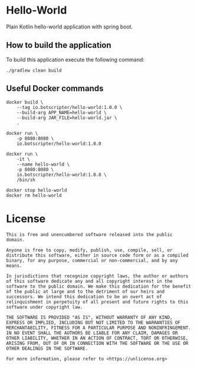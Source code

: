 # Hello-World 
Plain Kotlin hello-world application with spring boot.

## How to build the application

To build this application execute the following command:

    ./gradlew clean build

## Useful Docker commands

    docker build \
        --tag io.botscripter/hello-world:1.0.0 \
        --build-arg APP_NAME=hello-world \
        --build-arg JAR_FILE=hello-world.jar \
        .

    docker run \
        -p 8080:8080 \
        io.botscripter/hello-world:1.0.0

    docker run \
        -it \
        --name hello-world \
        -p 8080:8080 \
        io.botscripter/hello-world:1.0.0 \
        /bin/sh

    docker stop hello-world
    docker rm hello-world

# License

    This is free and unencumbered software released into the public domain.
    
    Anyone is free to copy, modify, publish, use, compile, sell, or
    distribute this software, either in source code form or as a compiled
    binary, for any purpose, commercial or non-commercial, and by any
    means.
    
    In jurisdictions that recognize copyright laws, the author or authors
    of this software dedicate any and all copyright interest in the
    software to the public domain. We make this dedication for the benefit
    of the public at large and to the detriment of our heirs and
    successors. We intend this dedication to be an overt act of
    relinquishment in perpetuity of all present and future rights to this
    software under copyright law.
    
    THE SOFTWARE IS PROVIDED "AS IS", WITHOUT WARRANTY OF ANY KIND,
    EXPRESS OR IMPLIED, INCLUDING BUT NOT LIMITED TO THE WARRANTIES OF
    MERCHANTABILITY, FITNESS FOR A PARTICULAR PURPOSE AND NONINFRINGEMENT.
    IN NO EVENT SHALL THE AUTHORS BE LIABLE FOR ANY CLAIM, DAMAGES OR
    OTHER LIABILITY, WHETHER IN AN ACTION OF CONTRACT, TORT OR OTHERWISE,
    ARISING FROM, OUT OF OR IN CONNECTION WITH THE SOFTWARE OR THE USE OR
    OTHER DEALINGS IN THE SOFTWARE.
    
    For more information, please refer to <https://unlicense.org>